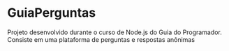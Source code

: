 # GuiaPerguntas
Projeto desenvolvido durante o curso de Node.js do Guia do Programador. Consiste em uma plataforma de perguntas e respostas anônimas

